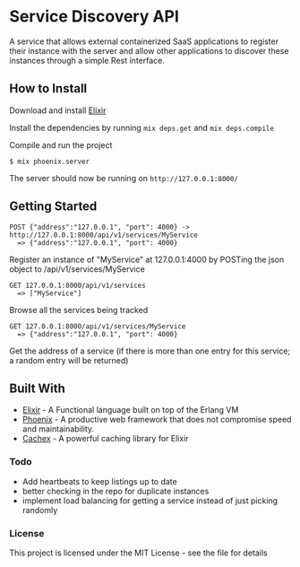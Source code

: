 # Service Discovery API

A service that allows external containerized SaaS applications to register their instance with the server and allow other applications to discover these instances through a simple Rest interface.

## How to Install

Download and install [Elixir](https://elixir-lang.org/)

Install the dependencies by running `mix deps.get` and `mix deps.compile`

Compile and run the project

```
$ mix phoenix.server
```

The server should now be running on `http://127.0.0.1:8000/`

## Getting Started
```
POST {"address":"127.0.0.1", "port": 4000} -> http://127.0.0.1:8000/api/v1/services/MyService
  => {"address":"127.0.0.1", "port": 4000}
```
Register an instance of "MyService" at 127.0.0.1:4000 by POSTing the json object to /api/v1/services/MyService

```
GET 127.0.0.1:8000/api/v1/services
  => ["MyService"]
```
Browse all the services being tracked

```
GET 127.0.0.1:8000/api/v1/services/MyService
  => {"address":"127.0.0.1", "port": 4000}
```
Get the address of a service (if there is more than one entry for this service; a random entry will be returned)

## Built With

- [Elixir](https://elixir-lang.org/) - A Functional language built on top of the Erlang VM
- [Phoenix](http://www.phoenixframework.org) - A productive web framework that does not compromise speed and maintainability.
- [Cachex](https://github.com/zackehh/cachex) - A powerful caching library for Elixir

### Todo

- Add heartbeats to keep listings up to date
- better checking in the repo for duplicate instances
- implement load balancing for getting a service instead of just picking randomly

### License

This project is licensed under the MIT License - see the <LICENSE> file for details
